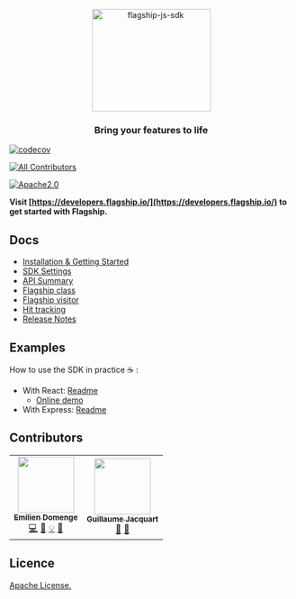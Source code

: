 <p align="center">

<img  src="https://mk0abtastybwtpirqi5t.kinstacdn.com/wp-content/uploads/picture-solutions-persona-product-flagship.jpg"  width="211"  height="182"  alt="flagship-js-sdk"  />

</p>

<h3 align="center">Bring your features to life</h3>

[![codecov](https://codecov.io/gh/abtasty/flagship-js-sdk/branch/master/graph/badge.svg)](https://codecov.io/gh/abtasty/flagship-js-sdk)

<!-- ALL-CONTRIBUTORS-BADGE:START - Do not remove or modify this section -->

[![All Contributors](https://img.shields.io/badge/all_contributors-2-orange.svg?style=flat-square)](#contributors-)

<!-- ALL-CONTRIBUTORS-BADGE:END -->

[![Apache2.0](https://img.shields.io/badge/License-Apache%202.0-blue.svg)](http://www.apache.org/licenses/LICENSE-2.0)

**Visit [https://developers.flagship.io/](https://developers.flagship.io/) to get started with Flagship.**

## Docs

- [Installation & Getting Started](https://developers.flagship.io/js/v1.x.x/#getting-started)
- [SDK Settings](https://developers.flagship.io/js/v1.x.x/#sdk-settings)
- [API Summary](https://developers.flagship.io/js/v1.x.x/#js-sdk-features)
- [Flagship class](https://developers.flagship.io/js/v1.x.x/#i-flagship-i-class-1)
- [Flagship visitor](https://developers.flagship.io/js/v1.x.x/#i-flagshipvisitor-i-class-1)
- [Hit tracking](https://developers.flagship.io/js/v1.x.x/#hits)
- [Release Notes](https://github.com/abtasty/flagship-js-sdk/blob/master/RELEASENOTES.md)

## Examples

How to use the SDK in practice ☕ :

- With React: [Readme](examples/react-app/README.md)
  - [Online demo](https://abtasty.github.io/flagship-js-sdk/)
- With Express: [Readme](examples/api-server/README.md)

## Contributors

<!-- ALL-CONTRIBUTORS-LIST:START - Do not remove or modify this section -->
<!-- prettier-ignore-start -->
<!-- markdownlint-disable -->
<table>
  <tr>
    <td align="center"><a href="https://www.domenge.fr/"><img src="https://avatars0.githubusercontent.com/u/15636263?v=4?s=100" width="100px;" alt=""/><br /><sub><b>Emilien Domenge</b></sub></a><br /><a href="https://github.com/abtasty/flagship-js-sdk/commits?author=Emidomenge" title="Code">💻</a> <a href="https://github.com/abtasty/flagship-js-sdk/commits?author=Emidomenge" title="Documentation">📖</a> <a href="#example-Emidomenge" title="Examples">💡</a> <a href="#maintenance-Emidomenge" title="Maintenance">🚧</a></td>
    <td align="center"><a href="https://github.com/guillaumejacquart"><img src="https://avatars2.githubusercontent.com/u/5268752?v=4?s=100" width="100px;" alt=""/><br /><sub><b>Guillaume Jacquart</b></sub></a><br /><a href="https://github.com/abtasty/flagship-js-sdk/issues?q=author%3Aguillaumejacquart" title="Bug reports">🐛</a> <a href="https://github.com/abtasty/flagship-js-sdk/pulls?q=is%3Apr+reviewed-by%3Aguillaumejacquart" title="Reviewed Pull Requests">👀</a></td>
  </tr>
</table>

<!-- markdownlint-enable -->
<!-- prettier-ignore-end -->

<!-- ALL-CONTRIBUTORS-LIST:END -->

## Licence

[Apache License.](https://github.com/abtasty/flagship-js-sdk/blob/master/LICENSE)
